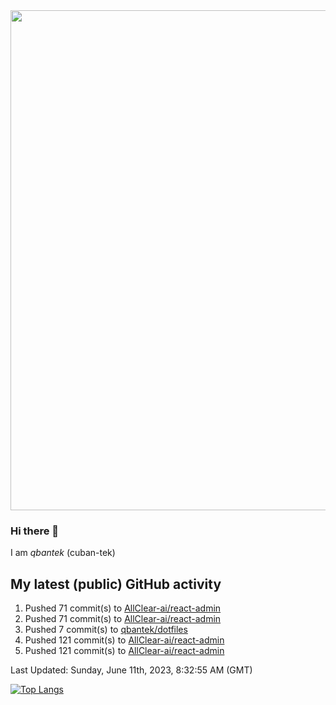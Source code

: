 <img src="https://user-images.githubusercontent.com/1090192/231227350-b13c0797-9e41-42a4-ab5c-d0e234d2a3d2.png" width="800px" />

### Hi there 👋

I am *qbantek* (cuban-tek)

<!--
**qbantek/qbantek** is a ✨ _special_ ✨ repository because its `README.md` (this file) appears on your GitHub profile.

Here are some ideas to get you started:

- 🔭 I’m currently working on ...
- 🌱 I’m currently learning ...
- 👯 I’m looking to collaborate on ...
- 🤔 I’m looking for help with ...
- 💬 Ask me about ...
- 📫 How to reach me: ...
- 😄 Pronouns: ...
- ⚡ Fun fact: ...
-->

## My latest (public) GitHub activity
<!--RECENT_ACTIVITY:start-->
1. Pushed 71 commit(s) to [AllClear-ai/react-admin](https://github.com/AllClear-ai/react-admin)<br>
2. Pushed 71 commit(s) to [AllClear-ai/react-admin](https://github.com/AllClear-ai/react-admin)<br>
3. Pushed 7 commit(s) to [qbantek/dotfiles](https://github.com/qbantek/dotfiles)<br>
4. Pushed 121 commit(s) to [AllClear-ai/react-admin](https://github.com/AllClear-ai/react-admin)<br>
5. Pushed 121 commit(s) to [AllClear-ai/react-admin](https://github.com/AllClear-ai/react-admin)<br>
<!--RECENT_ACTIVITY:end-->

<!--RECENT_ACTIVITY:last_update-->
Last Updated: Sunday, June 11th, 2023, 8:32:55 AM (GMT)
<!--RECENT_ACTIVITY:last_update_end-->


[![Top Langs](https://github-readme-stats.vercel.app/api/top-langs/?username=qbantek&langs_count=10&hide_progress=true)](https://github.com/anuraghazra/github-readme-stats)
